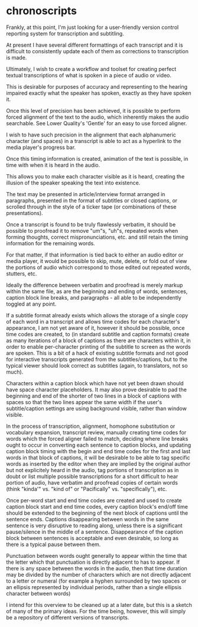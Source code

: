 # chronoscripts
Frankly, at this point, I'm just looking for a user-friendly version control reporting system for transcription and subtitling.

At present I have several different formattings of each transcript and it is difficult to consistently update each of them as corrections to transcription is made. 

Ultimately, I wish to create a workflow and toolset for creating perfect textual transcriptions of what is spoken in a piece of audio or video.

This is desirable for purposes of accuracy and representing to the hearing impaired exactly what the speaker has spoken, exactly as they have spoken it.

Once this level of precision has been achieved, it is possible to perform forced alignment of the text to the audio, which inherently makes the audio searchable. See Lower Quality's 'Gentle' for an easy to use forced aligner.

I wish to have such precision in the alignment that each alphanumeric character (and spaces) in a transcript is able to act as a hyperlink to the media player's progress bar.

Once this timing information is created, animation of the text is possible, in time with when it is heard in the audio.

This allows you to make each character visible as it is heard, creating the illusion of the speaker speaking the text into existence.

The text may be presented in article/interview format arranged in paragraphs, presented in the format of subtitles or closed captions, or scrolled through in the style of a ticker tape (or combinations of these presentations).

Once a transcript is found to be truly flawlessly verbatim, it should be possible to proofread it to remove "um"s, "uh"s, repeated words when forming thoughts, correct mispronunciations, etc. and still retain the timing information for the remaining words. 

For that matter, if that information is tied back to either an audio editor or media player, it would be possible to skip, mute, delete, or fold out of view the portions of audio which correspond to those edited out repeated words, stutters, etc. 

Ideally the difference between verbatim and proofread is merely markup within the same file, as are the beginning and ending of words, sentences, caption block line breaks, and paragraphs - all able to be independently toggled at any point.

If a subtitle format already exists which allows the storage of a single copy of each word in a transcript and allows time codes for each character's appearance, I am not yet aware of it, however it should be possible, once time codes are created, to (in standard subtitle and caption formats) create as many iterations of a block of captions as there are characters within it, in order to enable per-character printing of the subtitle to screen as the words are spoken. This is a bit of a hack of existing subtitle formats and not good for interactive transcripts generated from the subtitles/captions, but to the typical viewer should look correct as subtitles (again, to translators, not so much). 

Characters within a caption block which have not yet been drawn should have space character placeholders. It may also prove desirable to pad the beginning and end of the shorter of two lines in a block of captions with spaces so that the two lines appear the same width if the user's subtitle/caption settings are using background visible, rather than window visible.

In the process of transcription, alignment, homophone substitution or vocabulary expansion, transcript review, manually creating time codes for words which the forced aligner failed to match, deciding where line breaks ought to occur in converting each sentence to caption blocks, and updating caption block timing with the begin and end time codes for the first and last words in that block of captions, it will be desirable to be able to tag specific words as inserted by the editor when they are implied by the original author but not explicitely heard in the audio, tag portions of transcription as in doubt or list multiple possible transcriptions for a short difficult to hear portion of audio, have verbatim and proofread copies of certain words (think "kinda'" vs. "kind of" or "Pacifically" vs. "specifically"),  etc. 

Once per-word start and end time codes are created and used to create caption block start and end time codes, every caption block's end/off time should be extended to the beginning of the next block of captions until the sentence ends. Captions disappearing between words in the same sentence is very disruptive to reading along, unless there is a significant pause/silence in the middle of a sentence. Disappearance of the caption block between sentences is acceptable and even desirable, so long as there is a typical pause between them.

Punctuation between words ought generally to appear within the time that the letter which that punctuation is directly adjacent to has to appear. If there is any space between the words in the audio, then that time duration may be divided by the number of characters which are not directly adjacent to a letter or numeral (for example a hyphen surrounded by two spaces or an ellipsis represented by individual periods, rather than a single ellipsis character between words)

I intend for this overview to be cleaned up at a later date, but this is a sketch of many of the primary ideas. 
For the time being, however, this will simply be a repository of different versions of transcripts.
